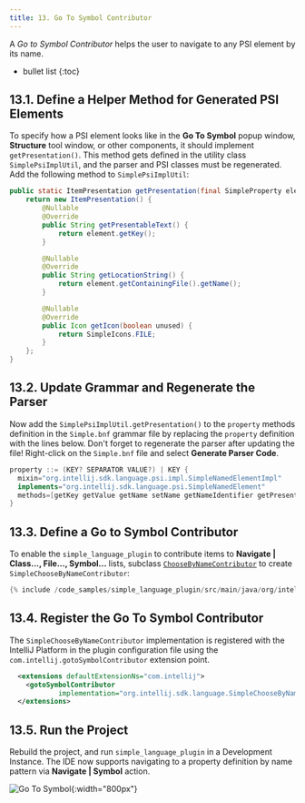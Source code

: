 ```yaml
---
title: 13. Go To Symbol Contributor
---
```

<!-- Copyright 2000-2020 JetBrains s.r.o. and other contributors. Use of this source code is governed by the Apache 2.0 license that can be found in the LICENSE file. -->

A _Go to Symbol Contributor_ helps the user to navigate to any PSI element by its name.

* bullet list
{:toc}

## 13.1. Define a Helper Method for Generated PSI Elements
To specify how a PSI element looks like in the **Go To Symbol** popup window, **Structure** tool window, or other components, it should implement `getPresentation()`.
This method gets defined in the utility class `SimplePsiImplUtil`, and the parser and PSI classes must be regenerated.
Add the following method to `SimplePsiImplUtil`:
```java
public static ItemPresentation getPresentation(final SimpleProperty element) {
    return new ItemPresentation() {
        @Nullable
        @Override
        public String getPresentableText() {
            return element.getKey();
        }

        @Nullable
        @Override
        public String getLocationString() {
            return element.getContainingFile().getName();
        }

        @Nullable
        @Override
        public Icon getIcon(boolean unused) {
            return SimpleIcons.FILE;
        }
    };
}
```

## 13.2. Update Grammar and Regenerate the Parser
Now add the `SimplePsiImplUtil.getPresentation()` to the `property` methods definition in the `Simple.bnf` grammar file by replacing the `property` definition with the lines below.
Don't forget to regenerate the parser after updating the file! 
Right-click on the `Simple.bnf` file and select **Generate Parser Code**.
```java
property ::= (KEY? SEPARATOR VALUE?) | KEY {
  mixin="org.intellij.sdk.language.psi.impl.SimpleNamedElementImpl"
  implements="org.intellij.sdk.language.psi.SimpleNamedElement" 
  methods=[getKey getValue getName setName getNameIdentifier getPresentation]
}
```

## 13.3. Define a Go to Symbol Contributor
To enable the `simple_language_plugin` to contribute items to **Navigate \| Class..., File..., Symbol...** lists, subclass [`ChooseByNameContributor`](upsource:///platform/lang-api/src/com/intellij/navigation/ChooseByNameContributor.java) to create `SimpleChooseByNameContributor`:
```java
{% include /code_samples/simple_language_plugin/src/main/java/org/intellij/sdk/language/SimpleChooseByNameContributor.java %}
```

## 13.4. Register the Go To Symbol Contributor
The `SimpleChooseByNameContributor` implementation is registered with the IntelliJ Platform in the plugin configuration file using the `com.intellij.gotoSymbolContributor` extension point.
```xml
  <extensions defaultExtensionNs="com.intellij">
    <gotoSymbolContributor 
            implementation="org.intellij.sdk.language.SimpleChooseByNameContributor"/>
  </extensions>
```

## 13.5. Run the Project
Rebuild the project, and run `simple_language_plugin` in a Development Instance.
The IDE now supports navigating to a property definition by name pattern via **Navigate \| Symbol** action.

![Go To Symbol](img/go_to_symbol.png){:width="800px"}
